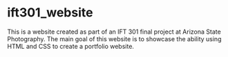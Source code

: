 # ift301_website

This is a website created as part of an IFT 301 final project at Arizona State Photography. The main goal of this website is to showcase the ability using HTML and CSS to create a portfolio website.
